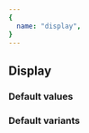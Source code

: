 ```yaml
---
{
  name: "display",
}
---
```


## Display

### Default values
<!-- defaults.values.start -->
<!-- defaults.values.end -->


### Default variants
<!-- defaults.variants.start -->
<!-- defaults.variants.end -->
